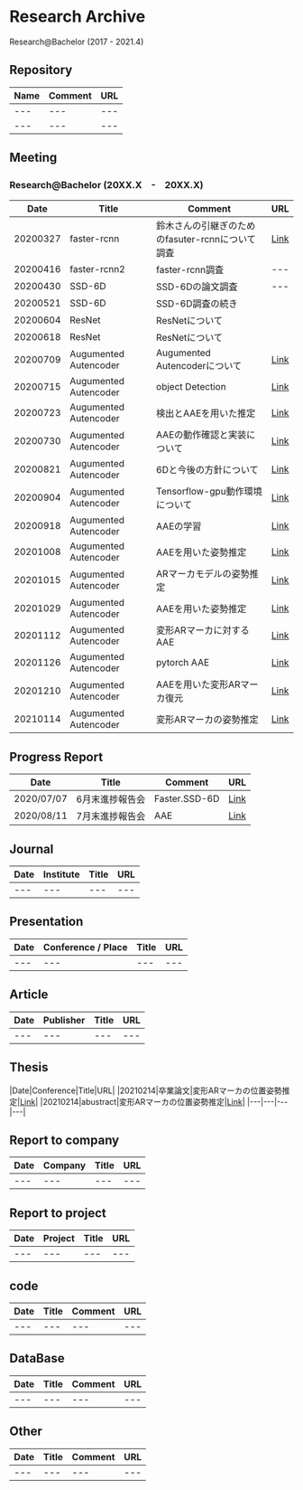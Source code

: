 # Research Archive
Research@Bachelor (2017 - 2021.4)  

## Repository
|Name|Comment|URL|
|---|---|---|
|---|---|---|
|---|---|---|

## Meeting  
### Research@Bachelor (20XX.X　-　20XX.X)     
|Date|Title|Comment|URL|
|---|---|---|---|
|20200327|faster-rcnn|鈴木さんの引継ぎのためのfasuter-rcnnについて調査|[Link](https://github.com/cu-milab/ra-yasui-2019/commit/6ba84ad8b94200db94f7e259918fda4710923f66)|
|20200416|faster-rcnn2|faster-rcnn調査|---|
|20200430|SSD-6D|SSD-6Dの論文調査|---|
|20200521|SSD-6D|SSD-6D調査の続き||
|20200604|ResNet|ResNetについて||
|20200618|ResNet|ResNetについて||
|20200709|Augumented　Autencoder|Augumented　Autencoderについて|[Link](https://github.com/cu-milab/ra-yasui-2019/commit/3fc800ad85f9071ceea004d14103a201c48e4afc)|
|20200715|Augumented　Autencoder|object Detection|[Link](https://github.com/cu-milab/ra-yasui-2019/blob/master/Meeting/Bacher/20200715/%E7%AC%AC%EF%BC%98%E5%9B%9E%E3%83%9F%E3%83%BC%E3%83%86%E3%82%A3%E3%83%B3%E3%82%B0.pdf)|
|20200723|Augumented　Autencoder|検出とAAEを用いた推定|[Link](https://github.com/cu-milab/ra-yasui-2019/blob/master/Meeting/Bacher/20200723/%E7%AC%AC9%E5%9B%9E%E3%83%9F%E3%83%BC%E3%83%86%E3%82%A3%E3%83%B3%E3%82%B0.pdf)|
|20200730|Augumented　Autencoder|AAEの動作確認と実装について|[Link](https://github.com/cu-milab/ra-yasui-2019/blob/master/Meeting/Bacher/20200730/%E7%AC%AC10%E5%9B%9E%E3%83%9F%E3%83%BC%E3%83%86%E3%82%A3%E3%83%B3%E3%82%B0.pdf)|
|20200821|Augumented　Autencoder|6Dと今後の方針について|[Link](https://github.com/cu-milab/ra-yasui-2019/blob/master/Meeting/Bacher/20200821/%E7%AC%AC11%E5%9B%9E%E3%83%9F%E3%83%BC%E3%83%86%E3%82%A3%E3%83%B3%E3%82%B0.pdf)|
|20200904|Augumented　Autencoder|Tensorflow-gpu動作環境について|[Link](https://github.com/cu-milab/ra-yasui-2019/blob/master/Meeting/Bacher/20200904/%E7%AC%AC12%E5%9B%9E%E3%83%9F%E3%83%BC%E3%83%86%E3%82%A3%E3%83%B3%E3%82%B0.pdf)|
|20200918|Augumented　Autencoder|AAEの学習|[Link](https://github.com/cu-milab/ra-yasui-2019/blob/master/Meeting/Bacher/20200918/%E7%AC%AC13%E5%9B%9E%E3%83%9F%E3%83%BC%E3%83%86%E3%82%A3%E3%83%B3%E3%82%B0.pdf)|
|20201008|Augumented　Autencoder|AAEを用いた姿勢推定|[Link](https://github.com/cu-milab/ra-yasui-2019/blob/master/Meeting/Bacher/20201008/10%E6%9C%888%E6%97%A5%E3%83%9F%E3%83%BC%E3%83%86%E3%82%A3%E3%83%B3%E3%82%B0.pdf)|
|20201015|Augumented　Autencoder|ARマーカモデルの姿勢推定|[Link](https://github.com/cu-milab/ra-yasui-2019/blob/master/Meeting/Bacher/20201015/10%E6%9C%8815%E6%97%A5%E3%83%9F%E3%83%BC%E3%83%86%E3%82%A3%E3%83%B3%E3%82%B0.pdf)|
|20201029|Augumented　Autencoder|AAEを用いた姿勢推定|[Link](https://github.com/cu-milab/ra-yasui-2019/blob/master/Meeting/Bacher/20201029/10%E6%9C%8829%E6%97%A5%E3%83%9F%E3%83%BC%E3%83%86%E3%82%A3%E3%83%B3%E3%82%B0.pdf)|
|20201112|Augumented　Autencoder|変形ARマーカに対するAAE|[Link](https://github.com/cu-milab/ra-yasui-2019/blob/master/Meeting/Bacher/20201112/11%E6%9C%8812%E6%97%A5%E3%83%9F%E3%83%BC%E3%83%86%E3%82%A3%E3%83%B3%E3%82%B0.pdf)|
|20201126|Augumented　Autencoder|pytorch AAE|[Link](https://github.com/cu-milab/ra-yasui-2019/blob/master/Meeting/Bacher/20201126/11%E6%9C%8826%E6%97%A5%E3%83%9F%E3%83%BC%E3%83%86%E3%82%A3%E3%83%B3%E3%82%B0.pdf)|
|20201210|Augumented　Autencoder|AAEを用いた変形ARマーカ復元|[Link](https://github.com/cu-milab/ra-yasui-2019/blob/master/Meeting/Bacher/20201210/12%E6%9C%8810%E6%97%A5%E3%83%9F%E3%83%BC%E3%83%86%E3%82%A3%E3%83%B3%E3%82%B0.pdf)|
|20210114|Augumented　Autencoder|変形ARマーカの姿勢推定|[Link](https://github.com/cu-milab/ra-yasui-2019/blob/master/Meeting/Bacher/20210114/1%E6%9C%8814%E6%97%A5%E3%83%9F%E3%83%BC%E3%83%86%E3%82%A3%E3%83%B3%E3%82%B0.pdf)|












## Progress Report
|Date|Title|Comment|URL|
|---|---|---|---|
|2020/07/07|6月末進捗報告会|Faster.SSD-6D|[Link](https://github.com/cu-milab/ra-yasui-2019/tree/master/Report/%E7%AC%AC%E4%B8%80%E5%9B%9E%E6%9C%88%E6%9C%AB%E9%80%B2%E6%8D%97%E5%A0%B1%E5%91%8A%E4%BC%9A)|
|2020/08/11|7月末進捗報告会|AAE|[Link](https://github.com/cu-milab/ra-yasui-2019/tree/master/Report/%E7%AC%AC%E4%BA%8C%E5%9B%9E%E9%80%B2%E6%8D%97%E5%A0%B1%E5%91%8A%E4%BC%9A)|

## Journal  
|Date|Institute|Title|URL|
|---|---|---|---|
|---|---|---|---|

## Presentation  
|Date|Conference / Place|Title|URL|
|---|---|---|---|
|---|---|---|---|

## Article
|Date|Publisher|Title|URL|
|---|---|---|---|
|---|---|---|---|

## Thesis
|Date|Conference|Title|URL|
|20210214|卒業論文|変形ARマーカの位置姿勢推定|[Link](https://github.com/cu-milab/ra-yasui-2019/blob/master/Thesis/Bachelor/GraduationThesis/ER17076_Thesis.pdf)|
|20210214|abustract|変形ARマーカの位置姿勢推定|[Link](https://github.com/cu-milab/ra-yasui-2019/blob/master/Thesis/Bachelor/Abstract/abstract.pdf)|
|---|---|---|---|

## Report to company
|Date|Company|Title|URL|
|---|---|---|---|
|---|---|---|---|

## Report to project
|Date|Project|Title|URL|
|---|---|---|---|
|---|---|---|---|

## code
|Date|Title|Comment|URL|
|---|---|---|---|
|---|---|---|---|

## DataBase
|Date|Title|Comment|URL|
|---|---|---|---|
|---|---|---|---|

## Other
|Date|Title|Comment|URL|
|---|---|---|---|
|---|---|---|---|

